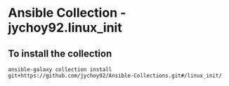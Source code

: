 # Ansible Collection - jychoy92.linux_init
## To install the collection
```shell
ansible-galaxy collection install git+https://github.com/jychoy92/Ansible-Collections.git#/linux_init/
```

